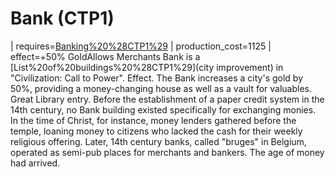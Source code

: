 # Bank (CTP1)

 | requires=[Banking%20%28CTP1%29](Banking)
 | production_cost=1125
 | effect=+50% GoldAllows Merchants
Bank is a [List%20of%20buildings%20%28CTP1%29](city improvement) in "Civilization: Call to Power".
Effect.
The Bank increases a city's gold by 50%, providing a money-changing house as well as a vault for valuables.
Great Library entry.
Before the establishment of a paper credit system in the 14th century, no Bank building existed specifically for exchanging monies. In the time of Christ, for instance, money lenders gathered before the temple, loaning money to citizens who lacked the cash for their weekly religious offering. Later, 14th century banks, called "bruges" in Belgium, operated as semi-pub places for merchants and bankers. The age of money had arrived.